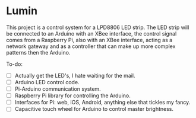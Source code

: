 Lumin
=====
This project is a control system for a LPD8806 LED strip.  The LED strip will be connected to an Arduino with an XBee interface, the control signal comes from a Raspberry Pi, also with an XBee interface, acting as a network gateway and as a controller that can make up more complex patterns then the Arduino.

To-do:

- [ ] Actually get the LED's, I hate waiting for the mail.
- [ ] Arduino LED control code.
- [ ] Pi-Arduino communication system.
- [ ] Raspberry Pi library for controlling the Arduino.
- [ ] Interfaces for Pi: web, iOS, Android, anything else that tickles my fancy.
- [ ] Capacitive touch wheel for Arduino to control master brightness.

